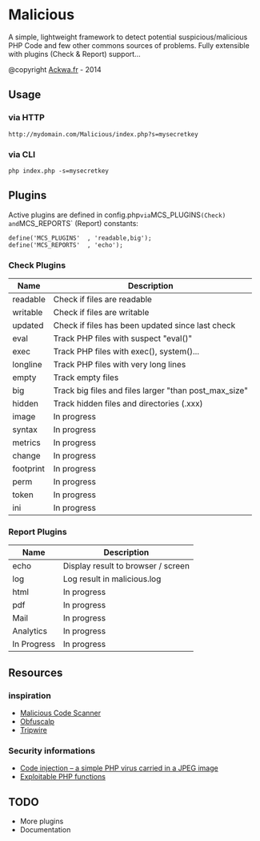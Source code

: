 Malicious
=========

A simple, lightweight framework to detect potential suspicious/malicious PHP Code and few other commons sources of problems. Fully extensible with plugins (Check & Report) support...

@copyright [Ackwa.fr](http://www.ackwa.fr) - 2014

Usage
---
### via HTTP

```
http://mydomain.com/Malicious/index.php?s=mysecretkey
```

### via CLI

```
php index.php -s=mysecretkey
```

Plugins
---

Active plugins are defined in config.php` via `MCS_PLUGINS` (Check) and `MCS_REPORTS` (Report) constants:

```
define('MCS_PLUGINS'  , 'readable,big');
define('MCS_REPORTS'  , 'echo');
```

### Check Plugins

Name        | Description
----------- | -----------------------------------
readable    | Check if files are readable
writable    | Check if files are writable
updated     | Check if files has been updated since last check
eval        | Track PHP files with suspect "eval()"
exec        | Track PHP files with exec(), system()...
longline    | Track PHP files with very long lines
empty       | Track empty files
big         | Track big files and files larger "than post_max_size"
hidden      | Track hidden files and directories (.xxx)
image       | In progress
syntax      | In progress
metrics     | In progress
change      | In progress
footprint   | In progress
perm        | In progress
token       | In progress
ini         | In progress

### Report Plugins

Name        | Description
----------- | -----------------------------------
echo        | Display result to browser / screen
log         | Log result in malicious.log
html        | In progress
pdf         | In progress
Mail        | In progress
Analytics   | In progress
In Progress | In progress

Resources
---

### inspiration

- [Malicious Code Scanner](https://github.com/mikestowe/Malicious-Code-Scanner)
- [Obfuscalp](https://github.com/Orbixx/Obfuscalp)
- [Tripwire](https://github.com/lucanos/Tripwire)

### Security informations

- [Code injection – a simple PHP virus carried in a JPEG image](http://php.webtutor.pl/en/2011/05/13/php-code-injection-a-simple-virus-written-in-php-and-carried-in-a-jpeg-image)
- [Exploitable PHP functions](http://stackoverflow.com/questions/3115559/exploitable-php-functions)

TODO
---
- More plugins
- Documentation
